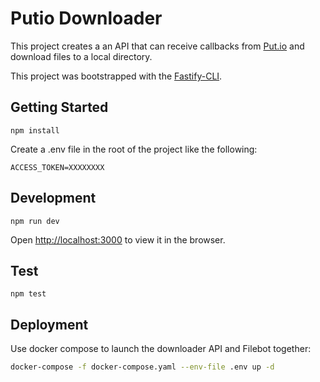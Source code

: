 # Putio Downloader

This project creates a an API that can receive callbacks from [Put.io](https://put.io) and download files to a local directory.

This project was bootstrapped with the [Fastify-CLI](https://github.com/fastify/fastify).

## Getting Started

```
npm install
```

Create a .env file in the root of the project like the following:

```
ACCESS_TOKEN=XXXXXXXX
```

## Development

```
npm run dev
```

Open [http://localhost:3000](http://localhost:3000) to view it in the browser.

## Test

```
npm test
```

## Deployment

Use docker compose to launch the downloader API and Filebot together:

```sh
docker-compose -f docker-compose.yaml --env-file .env up -d
```
